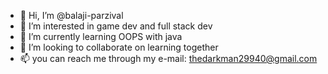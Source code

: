 - 👋 Hi, I’m @balaji-parzival
- 👀 I’m interested in game dev and full stack dev
- 🌱 I’m currently learning OOPS with java 
- 💞️ I’m looking to collaborate on learning together
- 📫 you can reach me through my e-mail: thedarkman29940@gmail.com

<!---
balaji-parzival/balaji-parzival is a ✨ special ✨ repository because its `README.md` (this file) appears on your GitHub profile.
You can click the Preview link to take a look at your changes.
--->
